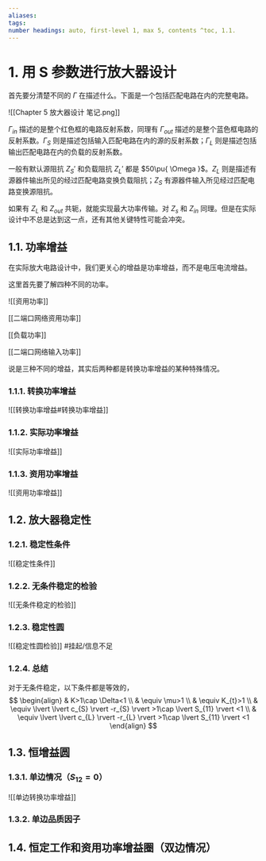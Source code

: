 ```yaml
---
aliases: 
tags: 
number headings: auto, first-level 1, max 5, contents ^toc, 1.1.
---
```

# 1. 用 S 参数进行放大器设计

首先要分清楚不同的 $\Gamma$ 在描述什么。下面是一个包括匹配电路在内的完整电路。

![[Chapter 5 放大器设计 笔记.png]]

$\Gamma _{in}$ 描述的是整个红色框的电路反射系数，同理有 $\Gamma _{out}$ 描述的是整个蓝色框电路的反射系数。$\Gamma _{S}$ 则是描述包括输入匹配电路在内的源的反射系数；$\Gamma _{L}$ 则是描述包括输出匹配电路在内的负载的反射系数。

一般有默认源阻抗 $Z_{S}'$ 和负载阻抗 $Z_{L}'$ 都是 $50\pu{ \Omega }$。$Z_{L}$ 则是描述有源器件输出所见的经过匹配电路变换负载阻抗；$Z_{S}$ 有源器件输入所见经过匹配电路变换源阻抗。

如果有 $Z_{L}$ 和 $Z_{out}$ 共轭，就能实现最大功率传输。对 $Z_{s}$ 和 $Z_{in}$ 同理。但是在实际设计中不总是达到这一点，还有其他关键特性可能会冲突。

## 1.1. 功率增益

在实际放大电路设计中，我们更关心的增益是功率增益，而不是电压电流增益。

这里首先要了解四种不同的功率。

![[资用功率]]

[[二端口网络资用功率]]

[[负载功率]]

[[二端口网络输入功率]]

说是三种不同的增益，其实后两种都是转换功率增益的某种特殊情况。

### 1.1.1. 转换功率增益

![[转换功率增益#转换功率增益]]

### 1.1.2. 实际功率增益

![[实际功率增益]]

### 1.1.3. 资用功率增益

![[资用功率增益]]

## 1.2. 放大器稳定性

### 1.2.1. 稳定性条件

![[稳定性条件]]

### 1.2.2. 无条件稳定的检验

![[无条件稳定的检验]]

### 1.2.3. 稳定性圆

![[稳定性圆检验]]
#挂起/信息不足 

### 1.2.4. 总结

对于无条件稳定，以下条件都是等效的，
$$
\begin{align}
 & K>1\cap \Delta<1  \\
 & \equiv \mu>1 \\
 & \equiv K_{t}>1 \\
 & \equiv \lvert \lvert c_{S} \rvert -r_{S} \rvert >1\cap \lvert S_{11} \rvert <1  \\
 & \equiv  \lvert \lvert c_{L} \rvert -r_{L} \rvert >1\cap \lvert S_{11} \rvert <1 
\end{align}
$$

## 1.3. 恒增益圆

### 1.3.1. 单边情况（$S_{12} = 0$）

![[单边转换功率增益]]

### 1.3.2. 单边品质因子

## 1.4. 恒定工作和资用功率增益圈（双边情况）


